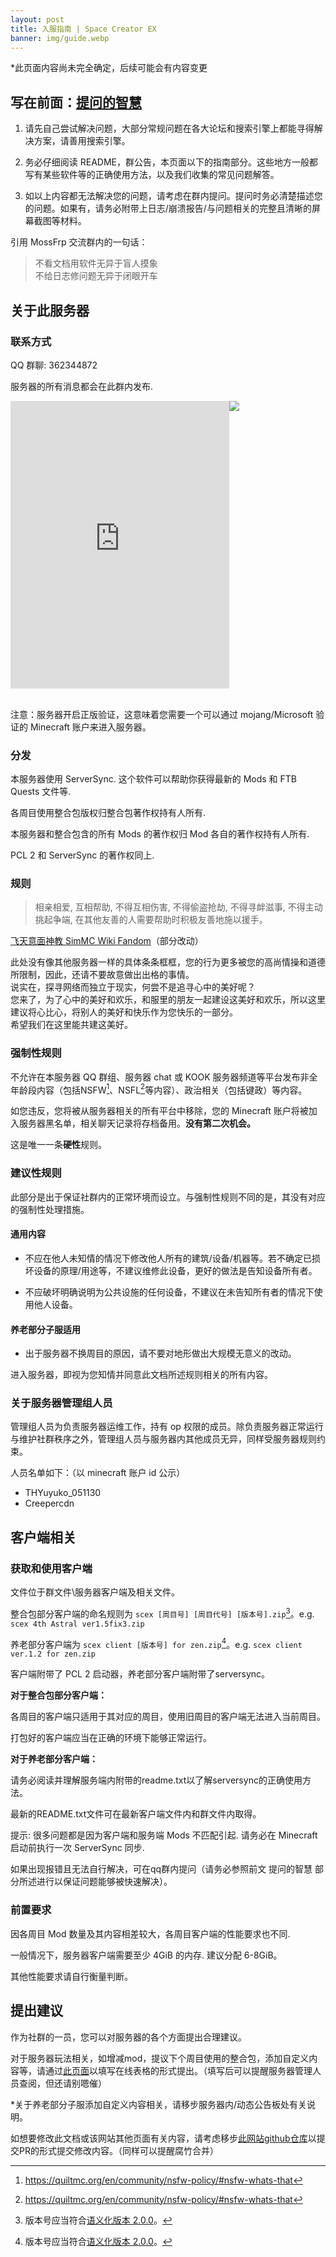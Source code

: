 ```yaml
---
layout: post
title: 入服指南 | Space Creator EX
banner: img/guide.webp
---
```


[repo]: https://github.com/x051130x/x051130x.github.io
[chartonline]: https://docs.qq.com/sheet/DRllNandVZnhiSHpi?groupUin=CwSqoW5XsYBSZbLzoun5Xw%253D%253D&ADUIN=1161254733&ADSESSION=1671259113&ADTAG=CLIENT.QQ.5929_.0&ADPUBNO=27255&tab=BB08J2&u=de053c6228aa45629deaadc71d257d03
[l=rule]: https://simmc.fandom.com/zh/wiki/%E9%A3%9E%E5%A4%A9%E6%84%8F%E9%9D%A2%E7%A5%9E%E6%95%99
[^1]: <https://quiltmc.org/en/community/nsfw-policy/#nsfw-whats-that>
[^2]: 版本号应当符合[语义化版本 2.0.0](https://semver.org/lang/zh-CN/)。

*此页面内容尚未完全确定，后续可能会有内容变更

## 写在前面：[提问的智慧](https://github.com/ryanhanwu/How-To-Ask-Questions-The-Smart-Way/blob/main/README-zh_CN.md)

1. 请先自己尝试解决问题，大部分常规问题在各大论坛和搜索引擎上都能寻得解决方案，请善用搜索引擎。

2. 务必仔细阅读 README，群公告，本页面以下的指南部分。这些地方一般都写有某些软件等的正确使用方法，以及我们收集的常见问题解答。

3. 如以上内容都无法解决您的问题，请考虑在群内提问。提问时务必清楚描述您的问题。如果有，请务必附带上日志/崩溃报告/与问题相关的完整且清晰的屏幕截图等材料。

引用 MossFrp 交流群内的一句话：

> 不看文档用软件无异于盲人摸象<br>
> 不给日志修问题无异于闭眼开车

## 关于此服务器

### 联系方式

QQ 群聊: 362344872

服务器的所有消息都会在此群内发布.

<!-- qq 群 QRcode 与 KOOK 小工具面板 -->
<div style="display: flex;">
<iframe src="https://kookapp.cn/widget?id=1129643531263467&theme=dark" width="350" height="460" allowtransparency="true" frameborder="0"></iframe>
<img src="{{ "/img/qrcode.webp" | prepend: site.baseurl }}">
</div>
<br>

注意：服务器开启正版验证，这意味着您需要一个可以通过 mojang/Microsoft 验证的 Minecraft 账户来进入服务器。

### 分发

本服务器使用 ServerSync. 这个软件可以帮助你获得最新的 Mods 和 FTB Quests 文件等.

各周目使用整合包版权归整合包著作权持有人所有.

本服务器和整合包含的所有 Mods 的著作权归 Mod 各自的著作权持有人所有.

PCL 2 和 ServerSync 的著作权同上.

### 规则

> 相亲相爱, 互相帮助, 不得互相伤害, 不得偷盗抢劫, 不得寻衅滋事, 不得主动挑起争端, 在其他友善的人需要帮助时积极友善地施以援手。

[飞天意面神教 SimMC Wiki Fandom][l=rule]（部分改动）

<div class="approved">
此处没有像其他服务器一样的具体条条框框，您的行为更多被您的高尚情操和道德所限制，因此，还请不要故意做出出格的事情。<br>
说实在，探寻网络而独立于现实，何尝不是追寻心中的美好呢？<br>
您来了，为了心中的美好和欢乐，和服里的朋友一起建设这美好和欢乐，所以这里建议将心比心，将别人的美好和快乐作为您快乐的一部分。<br>
希望我们在这里能共建这美好。
</div>

### 强制性规则

不允许在本服务器 QQ 群组、服务器 chat 或 KOOK 服务器频道等平台发布非全年龄段内容（包括NSFW[^1]、NSFL[^1]等内容）、政治相关（包括键政）等内容。

如您违反，您将被从服务器相关的所有平台中移除，您的 Minecraft 账户将被加入服务器黑名单，相关聊天记录将存档备用。**没有第二次机会。**

这是唯一一条**硬性**规则。

### 建议性规则

此部分是出于保证社群内的正常环境而设立。与强制性规则不同的是，其没有对应的强制性处理措施。

#### 通用内容

* 不应在他人未知情的情况下修改他人所有的建筑/设备/机器等。若不确定已损坏设备的原理/用途等，不建议维修此设备，更好的做法是告知设备所有者。

* 不应破坏明确说明为公共设施的任何设备，不建议在未告知所有者的情况下使用他人设备。

#### 养老部分子服适用

* 出于服务器不换周目的原因，请不要对地形做出大规模无意义的改动。

进入服务器，即视为您知情并同意此文档所述规则相关的所有内容。

### 关于服务器管理组人员

管理组人员为负责服务器运维工作，持有 op 权限的成员。除负责服务器正常运行与维护社群秩序之外，管理组人员与服务器内其他成员无异，同样受服务器规则约束。

人员名单如下：（以 minecraft 账户 id 公示）

* THYuyuko_051130
* Creepercdn

## 客户端相关

### 获取和使用客户端

   文件位于群文件\服务器客户端及相关文件。

   整合包部分客户端的命名规则为 `scex [周目号] [周目代号] [版本号].zip`[^2]。e.g. `scex 4th Astral ver1.5fix3.zip`

   养老部分客户端为 `scex client [版本号] for zen.zip`[^2]。e.g. `scex client ver.1.2 for zen.zip`

   客户端附带了 PCL 2 启动器，养老部分客户端附带了serversync。

   **对于整合包部分客户端：**

   各周目的客户端只适用于其对应的周目，使用旧周目的客户端无法进入当前周目。

   打包好的客户端应当在正确的环境下能够正常运行。

   **对于养老部分客户端：**

   请务必阅读并理解服务端内附带的readme.txt以了解serversync的正确使用方法。

   最新的README.txt文件可在最新客户端文件内和群文件内取得。

   <div class=warning>
   提示: 很多问题都是因为客户端和服务端 Mods 不匹配引起. 请务必在 Minecraft 启动前执行一次 ServerSync 同步.
   </div>

   如果出现报错且无法自行解决，可在qq群内提问（请务必参照前文 提问的智慧 部分所述进行以保证问题能够被快速解决）。

### 前置要求

   因各周目 Mod 数量及其内容相差较大，各周目客户端的性能要求也不同.

   一般情况下，服务器客户端需要至少 4GiB 的内存. 建议分配 6-8GiB。

   其他性能要求请自行衡量判断。

## 提出建议

   作为社群的一员，您可以对服务器的各个方面提出合理建议。

   对于服务器玩法相关，如增减mod，提议下个周目使用的整合包，添加自定义内容等，请通过[此页面][chartonline]以填写在线表格的形式提出。（填写后可以提醒服务器管理人员查阅，但还请别嗯催）

   *关于养老部分子服添加自定义内容相关，请移步服务器内/动态公告板处有关说明。

   如想要修改此文档或该网站其他页面有关内容，请考虑移步[此网站github仓库][repo]以提交PR的形式提交修改内容。（同样可以提醒腐竹合并）
